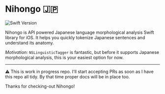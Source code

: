 # Nihongo 🇯🇵

![Swift Version](https://img.shields.io/badge/swift-3.0-orange.svg?style=flat)

Nihongo is API powered Japanese language morphological analysis Swift library for iOS. It helps you quickly tokenize Japanese sentences and understand its anatomy.

*Motivation:* `NSLinguisticTagger` is fantastic, but before it supports Japanese morphological analysis, this is your easiest option for now.

---

⚠️ This is work in progress repo. I'll start accepting PRs as soon as I have this repo all tidy. By that time proper docs will be in place too. 

Thanks for checking-out Nihongo!